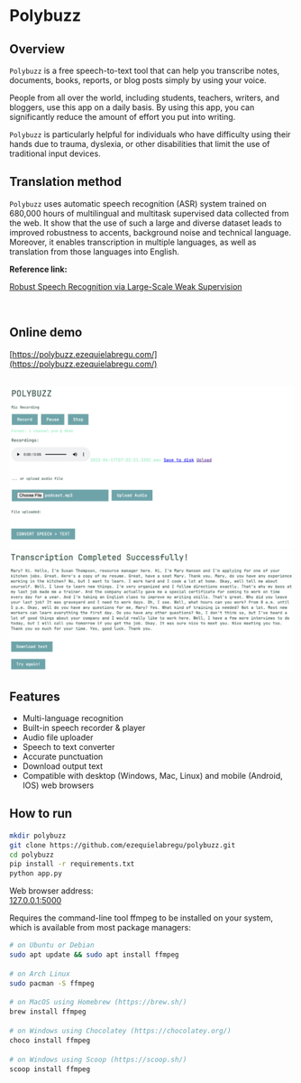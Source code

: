 # Polybuzz

## Overview

`Polybuzz` is a free speech-to-text tool that can help you transcribe notes, documents, books, reports, or blog posts simply by using your voice.

People from all over the world, including students, teachers, writers, and bloggers, use this app on a daily basis. By using this app, you can significantly reduce the amount of effort you put into writing.

`Polybuzz` is particularly helpful for individuals who have difficulty using their hands due to trauma, dyslexia, or other disabilities that limit the use of traditional input devices.

## Translation method

`Polybuzz` uses automatic speech recognition (ASR) system trained on 680,000 hours of multilingual and multitask supervised data collected from the web. It show that the use of such a large and diverse dataset leads to improved robustness to accents, background noise and technical language. Moreover, it enables transcription in multiple languages, as well as translation from those languages into English.

**Reference link:**

[Robust Speech Recognition via Large-Scale Weak Supervision](https://arxiv.org/pdf/2212.04356.pdf)

&nbsp;

## Online demo
[https://polybuzz.ezequielabregu.com/](https://polybuzz.ezequielabregu.com/)

&nbsp;
![polybuzz](/static/polybuzz-demo.png)
![result](/static/result.png)

## Features

- Multi-language recognition
- Built-in speech recorder & player
- Audio file uploader
- Speech to text converter
- Accurate punctuation
- Download output text
- Compatible with desktop (Windows, Mac, Linux) and mobile (Android, IOS) web browsers
  
## How to run

```bash
mkdir polybuzz
git clone https://github.com/ezequielabregu/polybuzz.git
cd polybuzz
pip install -r requirements.txt
python app.py
```

Web browser address:\
[127.0.0.1:5000](http://127.0.0.1:5000/)

Requires the command-line tool ffmpeg to be installed on your system, which is available from most package managers:

```bash
# on Ubuntu or Debian
sudo apt update && sudo apt install ffmpeg

# on Arch Linux
sudo pacman -S ffmpeg

# on MacOS using Homebrew (https://brew.sh/)
brew install ffmpeg

# on Windows using Chocolatey (https://chocolatey.org/)
choco install ffmpeg

# on Windows using Scoop (https://scoop.sh/)
scoop install ffmpeg
```

